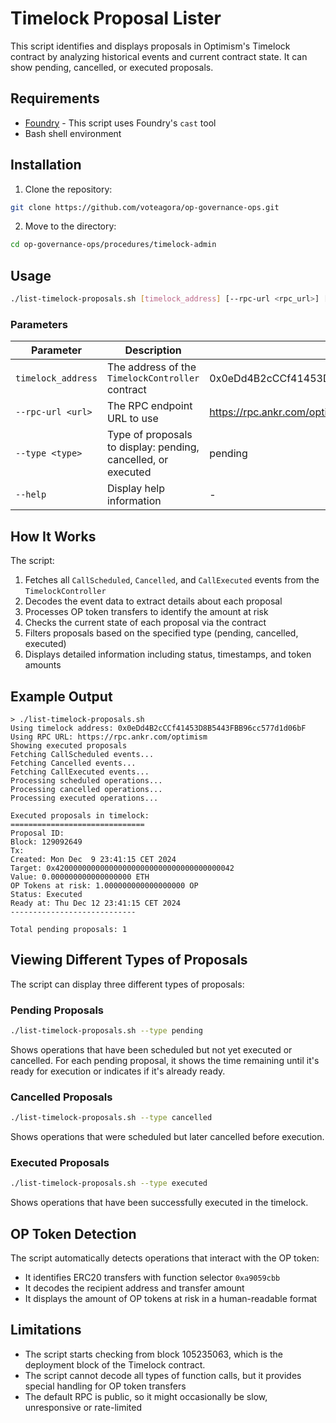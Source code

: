 # Timelock Proposal Lister

This script identifies and displays proposals in Optimism's Timelock contract by analyzing historical events and current contract state. It can show pending, cancelled, or executed proposals.

## Requirements

- [Foundry](https://book.getfoundry.sh/getting-started/installation) - This script uses Foundry's `cast` tool
- Bash shell environment

## Installation

1. Clone the repository:
```bash
git clone https://github.com/voteagora/op-governance-ops.git
```

2. Move to the directory:
```bash
cd op-governance-ops/procedures/timelock-admin
```

## Usage

```bash
./list-timelock-proposals.sh [timelock_address] [--rpc-url <rpc_url>] [--type <type>] [--help]
```

### Parameters

| Parameter | Description | Default |
|-----------|-------------|---------|
| `timelock_address` | The address of the `TimelockController` contract | 0x0eDd4B2cCCf41453D8B5443FBB96cc577d1d06bF |
| `--rpc-url <url>` | The RPC endpoint URL to use | https://rpc.ankr.com/optimism |
| `--type <type>` | Type of proposals to display: pending, cancelled, or executed | pending |
| `--help` | Display help information | - |

## How It Works

The script:

1. Fetches all `CallScheduled`, `Cancelled`, and `CallExecuted` events from the `TimelockController`
2. Decodes the event data to extract details about each proposal
3. Processes OP token transfers to identify the amount at risk
4. Checks the current state of each proposal via the contract
5. Filters proposals based on the specified type (pending, cancelled, executed)
6. Displays detailed information including status, timestamps, and token amounts

## Example Output

```
> ./list-timelock-proposals.sh
Using timelock address: 0x0eDd4B2cCCf41453D8B5443FBB96cc577d1d06bF
Using RPC URL: https://rpc.ankr.com/optimism
Showing executed proposals
Fetching CallScheduled events...
Fetching Cancelled events...
Fetching CallExecuted events...
Processing scheduled operations...
Processing cancelled operations...
Processing executed operations...

Executed proposals in timelock:
==============================
Proposal ID: 
Block: 129092649
Tx: 
Created: Mon Dec  9 23:41:15 CET 2024
Target: 0x4200000000000000000000000000000000000042
Value: 0.000000000000000000 ETH
OP Tokens at risk: 1.000000000000000000 OP
Status: Executed
Ready at: Thu Dec 12 23:41:15 CET 2024
----------------------------

Total pending proposals: 1
```

## Viewing Different Types of Proposals

The script can display three different types of proposals:

### Pending Proposals

```bash
./list-timelock-proposals.sh --type pending
```

Shows operations that have been scheduled but not yet executed or cancelled. For each pending proposal, it shows the time remaining until it's ready for execution or indicates if it's already ready.

### Cancelled Proposals

```bash
./list-timelock-proposals.sh --type cancelled
```

Shows operations that were scheduled but later cancelled before execution.

### Executed Proposals

```bash
./list-timelock-proposals.sh --type executed
```

Shows operations that have been successfully executed in the timelock.

## OP Token Detection

The script automatically detects operations that interact with the OP token:

- It identifies ERC20 transfers with function selector `0xa9059cbb`
- It decodes the recipient address and transfer amount
- It displays the amount of OP tokens at risk in a human-readable format

## Limitations

- The script starts checking from block 105235063, which is the deployment block of the Timelock contract.
- The script cannot decode all types of function calls, but it provides special handling for OP token transfers
- The default RPC is public, so it might occasionally be slow, unresponsive or rate-limited